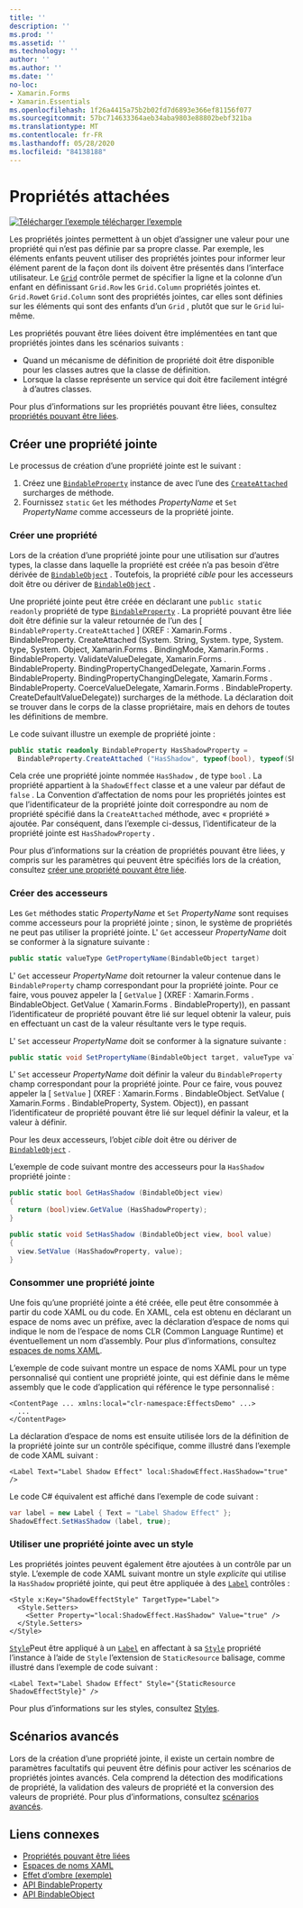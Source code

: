 ```yaml
---
title: ''
description: ''
ms.prod: ''
ms.assetid: ''
ms.technology: ''
author: ''
ms.author: ''
ms.date: ''
no-loc:
- Xamarin.Forms
- Xamarin.Essentials
ms.openlocfilehash: 1f26a4415a75b2b02fd7d6893e366ef81156f077
ms.sourcegitcommit: 57bc714633364aeb34aba9803e88802bebf321ba
ms.translationtype: MT
ms.contentlocale: fr-FR
ms.lasthandoff: 05/28/2020
ms.locfileid: "84138188"
---
```

# <a name="attached-properties"></a>Propriétés attachées

[![Télécharger ](~/media/shared/download.png) l’exemple télécharger l’exemple](https://docs.microsoft.com/samples/xamarin/xamarin-forms-samples/effects-shadoweffect)


Les propriétés jointes permettent à un objet d’assigner une valeur pour une propriété qui n’est pas définie par sa propre classe. Par exemple, les éléments enfants peuvent utiliser des propriétés jointes pour informer leur élément parent de la façon dont ils doivent être présentés dans l’interface utilisateur. Le [`Grid`](xref:Xamarin.Forms.Grid) contrôle permet de spécifier la ligne et la colonne d’un enfant en définissant `Grid.Row` les `Grid.Column` propriétés jointes et. `Grid.Row`et `Grid.Column` sont des propriétés jointes, car elles sont définies sur les éléments qui sont des enfants d’un `Grid` , plutôt que sur le `Grid` lui-même.

Les propriétés pouvant être liées doivent être implémentées en tant que propriétés jointes dans les scénarios suivants :

- Quand un mécanisme de définition de propriété doit être disponible pour les classes autres que la classe de définition.
- Lorsque la classe représente un service qui doit être facilement intégré à d’autres classes.

Pour plus d’informations sur les propriétés pouvant être liées, consultez [propriétés pouvant être liées](~/xamarin-forms/xaml/bindable-properties.md).

## <a name="create-an-attached-property"></a>Créer une propriété jointe

Le processus de création d’une propriété jointe est le suivant :

1. Créez une [`BindableProperty`](xref:Xamarin.Forms.BindableProperty) instance de avec l’une des [`CreateAttached`](xref:Xamarin.Forms.BindableProperty.CreateAttached*) surcharges de méthode.
1. Fournissez `static` `Get` les méthodes *PropertyName* et `Set` *PropertyName* comme accesseurs de la propriété jointe.

### <a name="create-a-property"></a>Créer une propriété

Lors de la création d’une propriété jointe pour une utilisation sur d’autres types, la classe dans laquelle la propriété est créée n’a pas besoin d’être dérivée de [`BindableObject`](xref:Xamarin.Forms.BindableObject) . Toutefois, la propriété *cible* pour les accesseurs doit être ou dériver de [`BindableObject`](xref:Xamarin.Forms.BindableObject) .

Une propriété jointe peut être créée en déclarant une `public static readonly` propriété de type [`BindableProperty`](xref:Xamarin.Forms.BindableProperty) . La propriété pouvant être liée doit être définie sur la valeur retournée de l’un des [ `BindableProperty.CreateAttached` ] (XREF : Xamarin.Forms . BindableProperty. CreateAttached (System. String, System. type, System. type, System. Object, Xamarin.Forms . BindingMode, Xamarin.Forms . BindableProperty. ValidateValueDelegate, Xamarin.Forms . BindableProperty. BindingPropertyChangedDelegate, Xamarin.Forms . BindableProperty. BindingPropertyChangingDelegate, Xamarin.Forms . BindableProperty. CoerceValueDelegate, Xamarin.Forms . BindableProperty. CreateDefaultValueDelegate)) surcharges de la méthode. La déclaration doit se trouver dans le corps de la classe propriétaire, mais en dehors de toutes les définitions de membre.

Le code suivant illustre un exemple de propriété jointe :

```csharp
public static readonly BindableProperty HasShadowProperty =
  BindableProperty.CreateAttached ("HasShadow", typeof(bool), typeof(ShadowEffect), false);
```

Cela crée une propriété jointe nommée `HasShadow` , de type `bool` . La propriété appartient à la `ShadowEffect` classe et a une valeur par défaut de `false` . La Convention d’affectation de noms pour les propriétés jointes est que l’identificateur de la propriété jointe doit correspondre au nom de propriété spécifié dans la `CreateAttached` méthode, avec « propriété » ajoutée. Par conséquent, dans l’exemple ci-dessus, l’identificateur de la propriété jointe est `HasShadowProperty` .

Pour plus d’informations sur la création de propriétés pouvant être liées, y compris sur les paramètres qui peuvent être spécifiés lors de la création, consultez [créer une propriété pouvant être liée](~/xamarin-forms/xaml/bindable-properties.md#consume-a-bindable-property).

### <a name="create-accessors"></a>Créer des accesseurs

Les `Get` méthodes static *PropertyName* et `Set` *PropertyName* sont requises comme accesseurs pour la propriété jointe ; sinon, le système de propriétés ne peut pas utiliser la propriété jointe. L' `Get` accesseur *PropertyName* doit se conformer à la signature suivante :

```csharp
public static valueType GetPropertyName(BindableObject target)
```

L' `Get` accesseur *PropertyName* doit retourner la valeur contenue dans le `BindableProperty` champ correspondant pour la propriété jointe. Pour ce faire, vous pouvez appeler la [ `GetValue` ] (XREF : Xamarin.Forms . BindableObject. GetValue ( Xamarin.Forms . BindableProperty)), en passant l’identificateur de propriété pouvant être lié sur lequel obtenir la valeur, puis en effectuant un cast de la valeur résultante vers le type requis.

L' `Set` accesseur *PropertyName* doit se conformer à la signature suivante :

```csharp
public static void SetPropertyName(BindableObject target, valueType value)
```

L' `Set` accesseur *PropertyName* doit définir la valeur du `BindableProperty` champ correspondant pour la propriété jointe. Pour ce faire, vous pouvez appeler la [ `SetValue` ] (XREF : Xamarin.Forms . BindableObject. SetValue ( Xamarin.Forms . BindableProperty, System. Object)), en passant l’identificateur de propriété pouvant être lié sur lequel définir la valeur, et la valeur à définir.

Pour les deux accesseurs, l’objet *cible* doit être ou dériver de [`BindableObject`](xref:Xamarin.Forms.BindableObject) .

L’exemple de code suivant montre des accesseurs pour la `HasShadow` propriété jointe :

```csharp
public static bool GetHasShadow (BindableObject view)
{
  return (bool)view.GetValue (HasShadowProperty);
}

public static void SetHasShadow (BindableObject view, bool value)
{
  view.SetValue (HasShadowProperty, value);
}
```

### <a name="consume-an-attached-property"></a>Consommer une propriété jointe

Une fois qu’une propriété jointe a été créée, elle peut être consommée à partir du code XAML ou du code. En XAML, cela est obtenu en déclarant un espace de noms avec un préfixe, avec la déclaration d’espace de noms qui indique le nom de l’espace de noms CLR (Common Language Runtime) et éventuellement un nom d’assembly. Pour plus d’informations, consultez [espaces de noms XAML](~/xamarin-forms/xaml/namespaces.md).

L’exemple de code suivant montre un espace de noms XAML pour un type personnalisé qui contient une propriété jointe, qui est définie dans le même assembly que le code d’application qui référence le type personnalisé :

```xaml
<ContentPage ... xmlns:local="clr-namespace:EffectsDemo" ...>
  ...
</ContentPage>
```

La déclaration d’espace de noms est ensuite utilisée lors de la définition de la propriété jointe sur un contrôle spécifique, comme illustré dans l’exemple de code XAML suivant :

```xaml
<Label Text="Label Shadow Effect" local:ShadowEffect.HasShadow="true" />
```

Le code C# équivalent est affiché dans l’exemple de code suivant :

```csharp
var label = new Label { Text = "Label Shadow Effect" };
ShadowEffect.SetHasShadow (label, true);
```

### <a name="consume-an-attached-property-with-a-style"></a>Utiliser une propriété jointe avec un style

Les propriétés jointes peuvent également être ajoutées à un contrôle par un style. L’exemple de code XAML suivant montre un style *explicite* qui utilise la `HasShadow` propriété jointe, qui peut être appliquée à des [`Label`](xref:Xamarin.Forms.Label) contrôles :

```xaml
<Style x:Key="ShadowEffectStyle" TargetType="Label">
  <Style.Setters>
    <Setter Property="local:ShadowEffect.HasShadow" Value="true" />
  </Style.Setters>
</Style>
```

[`Style`](xref:Xamarin.Forms.Style)Peut être appliqué à un [`Label`](xref:Xamarin.Forms.Label) en affectant à sa [`Style`](xref:Xamarin.Forms.NavigableElement.Style) propriété l’instance à l’aide de `Style` l’extension de `StaticResource` balisage, comme illustré dans l’exemple de code suivant :

```xaml
<Label Text="Label Shadow Effect" Style="{StaticResource ShadowEffectStyle}" />
```

Pour plus d’informations sur les styles, consultez [Styles](~/xamarin-forms/user-interface/styles/index.md).

## <a name="advanced-scenarios"></a>Scénarios avancés

Lors de la création d’une propriété jointe, il existe un certain nombre de paramètres facultatifs qui peuvent être définis pour activer les scénarios de propriétés jointes avancés. Cela comprend la détection des modifications de propriété, la validation des valeurs de propriété et la conversion des valeurs de propriété. Pour plus d’informations, consultez [scénarios avancés](~/xamarin-forms/xaml/bindable-properties.md#advanced-scenarios).

## <a name="related-links"></a>Liens connexes

- [Propriétés pouvant être liées](~/xamarin-forms/xaml/bindable-properties.md)
- [Espaces de noms XAML](~/xamarin-forms/xaml/namespaces.md)
- [Effet d’ombre (exemple)](https://docs.microsoft.com/samples/xamarin/xamarin-forms-samples/effects-shadoweffect)
- [API BindableProperty](xref:Xamarin.Forms.BindableProperty)
- [API BindableObject](xref:Xamarin.Forms.BindableObject)
